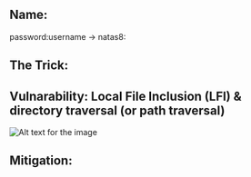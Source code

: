 ## Name: 

password:username ->
natas8:

## The Trick: 

## Vulnarability: Local File Inclusion (LFI) & directory traversal (or path traversal)

![Alt text for the image](Screenshot_2025-05-26_16-56-49.png)

## Mitigation: 

